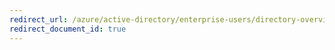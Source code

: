 ```yaml
---
redirect_url: /azure/active-directory/enterprise-users/directory-overview-user-model
redirect_document_id: true
---
```

